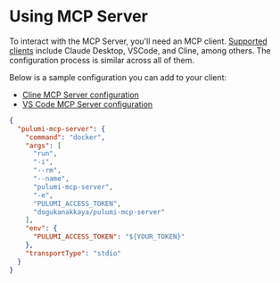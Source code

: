 # Using MCP Server

To interact with the MCP Server, you'll need an MCP client. [Supported
clients](https://modelcontextprotocol.io/clients) include Claude Desktop, VSCode, and Cline, among others. The configuration process is similar across all of them.

Below is a sample configuration you can add to your client:
- [Cline MCP Server configuration](https://docs.cline.bot/mcp-servers/configuring-mcp-servers)
- [VS Code MCP Server configuration](https://code.visualstudio.com/docs/copilot/chat/mcp-servers)

```json
{
  "pulumi-mcp-server": {
    "command": "docker",
    "args": [
      "run",
      "-i",
      "--rm",
      "--name",
      "pulumi-mcp-server",
      "-e",
      "PULUMI_ACCESS_TOKEN",
      "dogukanakkaya/pulumi-mcp-server"
    ],
    "env": {
      "PULUMI_ACCESS_TOKEN": "${YOUR_TOKEN}"
    },
    "transportType": "stdio"
  }
}
```
